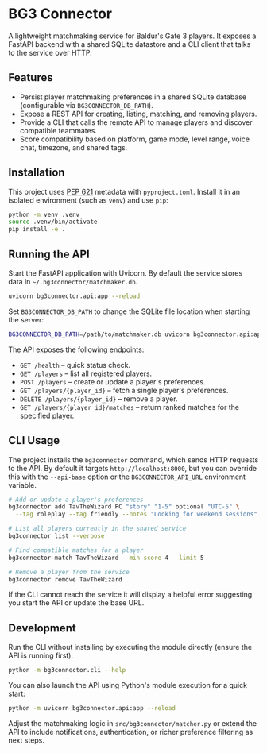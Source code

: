 # BG3 Connector

A lightweight matchmaking service for Baldur's Gate 3 players. It exposes a FastAPI backend with a shared SQLite datastore and a CLI client that talks to the service over HTTP.

## Features

- Persist player matchmaking preferences in a shared SQLite database (configurable via `BG3CONNECTOR_DB_PATH`).
- Expose a REST API for creating, listing, matching, and removing players.
- Provide a CLI that calls the remote API to manage players and discover compatible teammates.
- Score compatibility based on platform, game mode, level range, voice chat, timezone, and shared tags.

## Installation

This project uses [PEP 621](https://peps.python.org/pep-0621/) metadata with `pyproject.toml`. Install it in an isolated environment (such as `venv`) and use `pip`:

```bash
python -m venv .venv
source .venv/bin/activate
pip install -e .
```

## Running the API

Start the FastAPI application with Uvicorn. By default the service stores data in `~/.bg3connector/matchmaker.db`.

```bash
uvicorn bg3connector.api:app --reload
```

Set `BG3CONNECTOR_DB_PATH` to change the SQLite file location when starting the server:

```bash
BG3CONNECTOR_DB_PATH=/path/to/matchmaker.db uvicorn bg3connector.api:app
```

The API exposes the following endpoints:

- `GET /health` – quick status check.
- `GET /players` – list all registered players.
- `POST /players` – create or update a player's preferences.
- `GET /players/{player_id}` – fetch a single player's preferences.
- `DELETE /players/{player_id}` – remove a player.
- `GET /players/{player_id}/matches` – return ranked matches for the specified player.

## CLI Usage

The project installs the `bg3connector` command, which sends HTTP requests to the API. By default it targets `http://localhost:8000`, but you can override this with the `--api-base` option or the `BG3CONNECTOR_API_URL` environment variable.

```bash
# Add or update a player's preferences
bg3connector add TavTheWizard PC "story" "1-5" optional "UTC-5" \
  --tag roleplay --tag friendly --notes "Looking for weekend sessions"

# List all players currently in the shared service
bg3connector list --verbose

# Find compatible matches for a player
bg3connector match TavTheWizard --min-score 4 --limit 5

# Remove a player from the service
bg3connector remove TavTheWizard
```

If the CLI cannot reach the service it will display a helpful error suggesting you start the API or update the base URL.

## Development

Run the CLI without installing by executing the module directly (ensure the API is running first):

```bash
python -m bg3connector.cli --help
```

You can also launch the API using Python's module execution for a quick start:

```bash
python -m uvicorn bg3connector.api:app --reload
```

Adjust the matchmaking logic in `src/bg3connector/matcher.py` or extend the API to include notifications, authentication, or richer preference filtering as next steps.
